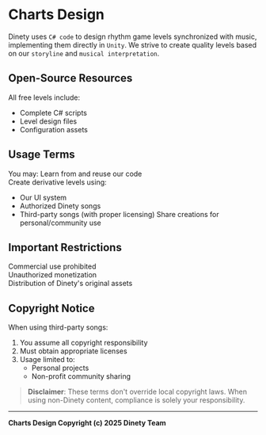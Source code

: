 # Charts Design

Dinety uses `C# code` to design rhythm game levels synchronized with music, implementing them directly in `Unity`. We strive to create quality levels based on our `storyline` and `musical interpretation`. 

## Open-Source Resources
All free levels include:
- Complete C# scripts 
- Level design files
- Configuration assets

## Usage Terms
You may:
Learn from and reuse our code  
Create derivative levels using:
   - Our UI system
   - Authorized Dinety songs
   - Third-party songs (with proper licensing)
Share creations for personal/community use

## Important Restrictions
Commercial use prohibited  
Unauthorized monetization  
Distribution of Dinety's original assets

## Copyright Notice
When using third-party songs:
1. You assume all copyright responsibility  
2. Must obtain appropriate licenses  
3. Usage limited to:
   - Personal projects
   - Non-profit community sharing

> **Disclaimer**: These terms don't override local copyright laws. When using non-Dinety content, compliance is solely your responsibility.

---
**Charts Design Copyright (c) 2025 Dinety Team**
